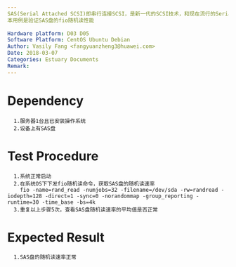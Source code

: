 ```yaml
---
SAS(Serial Attached SCSI)即串行连接SCSI，是新一代的SCSI技术，和现在流行的Serial ATA(SATA)硬盘相同，都是采用串行技术以获得更高的传输速度，并通过缩短连结线改善内部空间等。SAS是并行SCSI接口之后开发出的全新接口。此接口的设计是为了改善存储系统的效能、可用性和扩充性，并且提供与SATA硬盘的兼容性。
本用例是验证SAS盘的fio随机读性能
 
Hardware platform: D03 D05 
Software Platform: CentOS Ubuntu Debian
Author: Vasily Fang <fangyuanzheng3@huawei.com>  
Date: 2018-03-07
Categories: Estuary Documents  
Remark:
---
```


# Dependency
```
  1.服务器1台且已安装操作系统
  2.设备上有SAS盘
```

# Test Procedure
```
  1.系统正常启动
  2.在系统OS下下发fio随机读命令，获取SAS盘的随机读速率
    fio -name=rand_read -numjobs=32 -filename=/dev/sda -rw=randread -iodepth=128 -direct=1 -sync=0 -norandommap -group_reporting -runtime=30 -time_base -bs=4k
  3.重复以上步骤5次，查看SAS盘随机读速率的平均值是否正常
```

# Expected Result
```
  1.SAS盘的随机读速率正常
```
